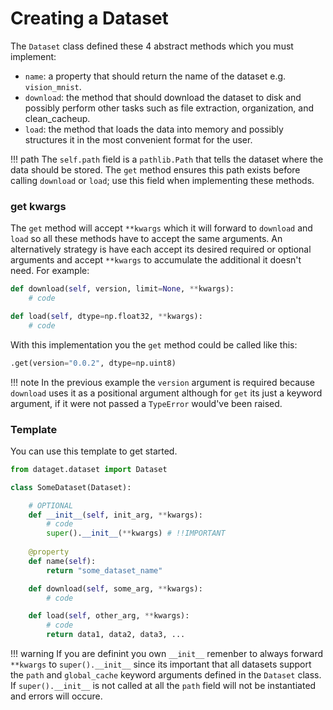 
# Creating a Dataset

The `Dataset` class defined these 4 abstract methods which you must implement:

* `name`: a property that should return the name of the dataset e.g. `vision_mnist`.
* `download`: the method that should download the dataset to disk and possibly perform other tasks such as file extraction, organization, and clean_cacheup.
* `load`: the method that loads the data into memory and possibly structures it in the most convenient format for the user.


!!! path
    The `self.path` field is a `pathlib.Path` that tells the dataset where the data should be stored. The `get` method ensures this path exists before calling `download` or `load`; use this field when implementing these methods.

### get kwargs
The `get` method will accept `**kwargs` which it will forward to `download` and `load` so all these methods have to accept the same arguments. An alternatively strategy is have each accept its desired required or optional arguments and accept `**kwargs` to accumulate the additional it doesn't need. For example:

```python
def download(self, version, limit=None, **kwargs):
    # code

def load(self, dtype=np.float32, **kwargs):
    # code
```

With this implementation you the `get` method could be called like this:

```python
.get(version="0.0.2", dtype=np.uint8)
```

!!! note
    In the previous example the `version` argument is required because `download` uses it as a positional argument although for `get` its just a keyword argument, if it were not passed a `TypeError` would've been raised.

### Template

You can use this template to get started. 

```python
from dataget.dataset import Dataset

class SomeDataset(Dataset):

    # OPTIONAL
    def __init__(self, init_arg, **kwargs):
        # code
        super().__init__(**kwargs) # !!IMPORTANT
    
    @property
    def name(self):
        return "some_dataset_name"

    def download(self, some_arg, **kwargs):
        # code 

    def load(self, other_arg, **kwargs):
        # code
        return data1, data2, data3, ...
```

!!! warning
    If you are definint you own `__init__` remenber to always forward `**kwargs` to `super().__init__` since its important that all datasets support the `path` and `global_cache` keyword arguments defined in the `Dataset` class. If `super().__init__` is not called at all the `path` field will not be instantiated and errors will occure.
